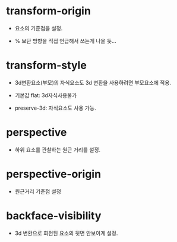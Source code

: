 # transform-origin

- 요소의 기준점을 설정.

- % 보단 방향을 직접 언급해서 쓰는게 나을 듯...

# transform-style

- 3d변환요소(부모)의 자식요소도 3d 변환을 사용하려면 부모요소에 적용.

- 기본값 flat: 3d자식사용불가

- preserve-3d: 자식요소도 사용 가능.


# perspective

- 하위 요소를 관찰하는 원근 거리를 설정.

# perspective-origin

- 원근거리 기준점 설정

# backface-visibility

- 3d 변환으로 회전된 요소의 뒷면 안보이게 설정.

